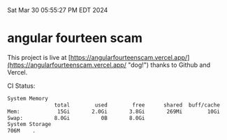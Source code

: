 Sat Mar 30 05:55:27 PM EDT 2024

# angular fourteen scam


This project is live at [https://angularfourteenscam.vercel.app/](https://angularfourteenscam.vercel.app/ "dog!") thanks to Github and Vercel.

CI Status: 

```bash
System Memory
               total        used        free      shared  buff/cache   available
Mem:            15Gi       2.0Gi       3.8Gi       269Mi        10Gi        13Gi
Swap:          8.0Gi          0B       8.0Gi
System Storage
706M	.
```
```bash
